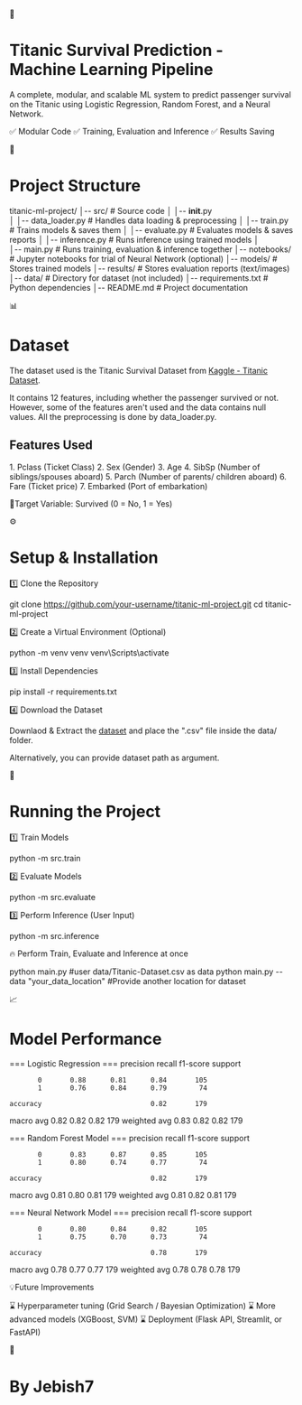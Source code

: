 🚀 <h1>Titanic Survival Prediction - Machine Learning Pipeline</h1>

A complete, modular, and scalable ML system to predict passenger survival on the Titanic using Logistic Regression, Random Forest, and a Neural Network.

✅ Modular Code
✅ Training, Evaluation and Inference
✅ Results Saving

📂 <h1>Project Structure</h1>

titanic-ml-project/
│-- src/                  # Source code
│   │-- __init__.py       
│   │-- data_loader.py    # Handles data loading & preprocessing
│   │-- train.py          # Trains models & saves them
│   │-- evaluate.py       # Evaluates models & saves reports
│   │-- inference.py      # Runs inference using trained models
│   
│-- main.py               # Runs training, evaluation & inference together
│-- notebooks/            # Jupyter notebooks for trial of Neural Network (optional)
│-- models/               # Stores trained models
│-- results/              # Stores evaluation reports (text/images)
│-- data/                 # Directory for dataset (not included)
│-- requirements.txt      # Python dependencies
│-- README.md             # Project documentation

📊 <h1>Dataset</h1>

The dataset used is the Titanic Survival Dataset from [Kaggle - Titanic Dataset](https://www.kaggle.com/datasets/yasserh/titanic-dataset/data).

It contains 12 features, including whether the passenger survived or not.
However, some of the features aren't used and the data contains null values. All the preprocessing is done by data_loader.py.

<h2>Features Used</h2>
1. Pclass (Ticket Class)
2. Sex (Gender)
3. Age
4. SibSp (Number of siblings/spouses aboard)
5. Parch (Number of parents/ children aboard)
6. Fare (Ticket price)
7. Embarked (Port of embarkation)

🔸Target Variable: Survived (0 = No, 1 = Yes)

⚙️ <h1>Setup & Installation</h1>

1️⃣ Clone the Repository

git clone https://github.com/your-username/titanic-ml-project.git
cd titanic-ml-project

2️⃣ Create a Virtual Environment (Optional)

python -m venv venv
venv\Scripts\activate

3️⃣ Install Dependencies

pip install -r requirements.txt

4️⃣ Download the Dataset

Downlaod & Extract the [dataset](https://www.kaggle.com/datasets/yasserh/titanic-dataset/data) and place the ".csv" file inside the data/ folder.

Alternatively, you can provide dataset path as argument.

🚀 <h1>Running the Project</h1>

1️⃣ Train Models

python -m src.train

2️⃣ Evaluate Models

python -m src.evaluate

3️⃣ Perform Inference (User Input)

python -m src.inference

🔥 Perform Train, Evaluate and Inference at once

python main.py #user data/Titanic-Dataset.csv as data
python main.py --data "your_data_location" #Provide another location for dataset

📈 <h1>Model Performance</h1>

=== Logistic Regression ===
              precision    recall  f1-score   support

           0       0.88      0.81      0.84       105
           1       0.76      0.84      0.79        74

    accuracy                           0.82       179
   macro avg       0.82      0.82      0.82       179
weighted avg       0.83      0.82      0.82       179


=== Random Forest Model ===
              precision    recall  f1-score   support

           0       0.83      0.87      0.85       105
           1       0.80      0.74      0.77        74

    accuracy                           0.82       179
   macro avg       0.81      0.80      0.81       179
weighted avg       0.81      0.82      0.81       179


=== Neural Network Model ===
              precision    recall  f1-score   support

           0       0.80      0.84      0.82       105
           1       0.75      0.70      0.73        74

    accuracy                           0.78       179
   macro avg       0.78      0.77      0.77       179
weighted avg       0.78      0.78      0.78       179


💡</h1>Future Improvements</h1>

⌛ Hyperparameter tuning (Grid Search / Bayesian Optimization)
⌛ More advanced models (XGBoost, SVM)
⌛ Deployment (Flask API, Streamlit, or FastAPI)

📝 <h1>By Jebish7</h1>
